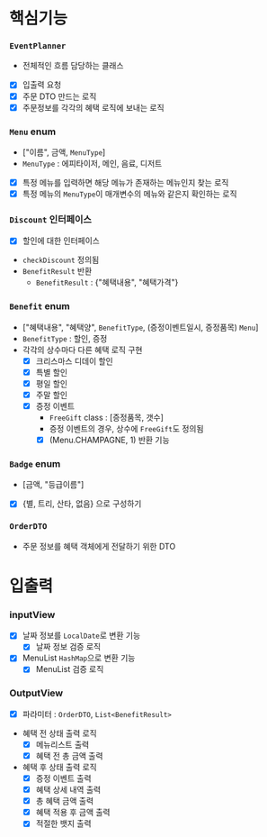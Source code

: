 
# 핵심기능
### `EventPlanner`
- 전체적인 흐름 담당하는 클래스
- [x] 입출력 요청
- [x] 주문 DTO 만드는 로직
- [x] 주문정보를 각각의 혜택 로직에 보내는 로직

### `Menu` enum
- ["이름", 금액, `MenuType`]
- `MenuType` : 에피타이저, 메인, 음료, 디저트
- [x] 특정 메뉴를 입력하면 해당 메뉴가 존재하는 메뉴인지 찾는 로직
- [x] 특정 메뉴의 `MenuType`이 매개변수의 메뉴와 같은지 확인하는 로직

### `Discount` 인터페이스
- [x] 할인에 대한 인터페이스
- `checkDiscount` 정의됨
- `BenefitResult` 반환
  - `BenefitResult` : {"혜택내용", "혜택가격"}

### `Benefit` enum
- ["혜택내용", "혜택양", `BenefitType`, (증정이벤트일시, 증정품목) `Menu`]
- `BenefitType` : 할인, 증정
- 각각의 상수마다 다른 혜택 로직 구현
  - [x] 크리스마스 디데이 할인
  - [x] 특별 할인
  - [x] 평일 할인
  - [x] 주말 할인
  - [x] 증정 이벤트
    -  `FreeGift` class : [증정품목, 갯수]
    - 증정 이벤트의 경우, 상수에 `FreeGift`도 정의됨
    - [x] (Menu.CHAMPAGNE, 1) 반환 기능

### `Badge` enum 
- [금액, "등급이름"]
- [X] {별, 트리, 산타, 없음} 으로 구성하기

### `OrderDTO`
- 주문 정보를 혜택 객체에게 전달하기 위한 DTO

# 입출력
### inputView
- [x] 날짜 정보를 `LocalDate`로 변환 기능
  - [x] 날짜 정보 검증 로직
- [x] MenuList `HashMap`으로 변환 기능
  - [x] MenuList 검증 로직

### OutputView
- [X] 파라미터 : `OrderDTO`, `List<BenefitResult>` 
- 혜택 전 상태 출력 로직
  - [x] 메뉴리스트 출력
  - [x] 혜택 전 총 금액 출력
- 혜택 후 상태 출력 로직
  - [x] 증정 이벤트 출력
  - [x] 혜택 상세 내역 출력
  - [x] 총 혜택 금액 출력
  - [x] 혜택 적용 후 금액 출력
  - [x] 적절한 뱃지 출력